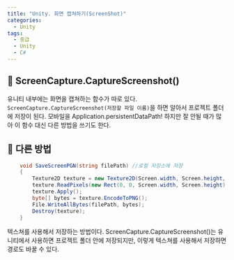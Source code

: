 ```yaml
---
title: "Unity. 화면 캡쳐하기(ScreenShot)"
categories:
  - Unity
tags:
  - 중급
  - Unity
  - C#
---
```


## 🌟 ScreenCapture.CaptureScreenshot()

유니티 내부에는 화면을 캡쳐하는 함수가 따로 있다. `ScreenCapture.CaptureScreenshot(저장할 파일 이름)`을 하면 알아서 프로젝트 폴더에 저장이 된다. 모바일을 Application.persistentDataPath! 하지만 잘 안될 때가 많아 이 함수 대신 다른 방법을 쓰기도 한다.

## 🌟 다른 방법

```c#
    void SaveScreenPGN(string filePath) //로컬 저장소에 저장
    {
        Texture2D texture = new Texture2D(Screen.width, Screen.height, TextureFormat.RGB24, false);
        texture.ReadPixels(new Rect(0, 0, Screen.width, Screen.height), 0, 0);
        texture.Apply();
        byte[] bytes = texture.EncodeToPNG();
        File.WriteAllBytes(filePath, bytes);
        Destroy(texture);
    }
```

텍스쳐를 사용해서 저장하는 방법이다. ScreenCapture.CaptureScreenshot()는 유니티에서 사용하면 프로젝트 폴더 안에 저장되지만, 이렇게 텍스쳐를 사용해서 저장하면 경로도 바꿀 수 있다.
